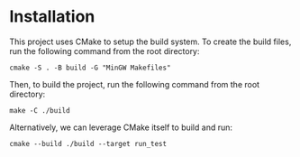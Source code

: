 # Installation
This project uses CMake to setup the build system.
To create the build files, run the following command from the root directory:
```shell
cmake -S . -B build -G "MinGW Makefiles"
```

Then, to build the project, run the following command from the root directory:
```shell
make -C ./build
```

Alternatively, we can leverage CMake itself to build and run:
```shell
cmake --build ./build --target run_test
```